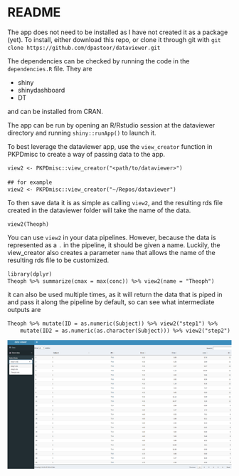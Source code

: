 README
=========

The app does not need to be installed as I have not created it as a package (yet). To install, either download this repo, or clone it through git with `git clone https://github.com/dpastoor/dataviewer.git`

The dependencies can be checked by running the code in the `dependencies.R` file. They are

* shiny
* shinydashboard
* DT

and can be installed from CRAN.

The app can be run by opening an R/Rstudio session at the dataviewer directory and running `shiny::runApp()` to launch it.

To best leverage the dataviewer app, use the `view_creator` function in PKPDmisc to create a way of passing data to the app.

```
view2 <- PKPDmisc::view_creator("<path/to/dataviewer>")

## for example
view2 <- PKPDmisc::view_creator("~/Repos/dataviewer")
```

To then save data it is as simple as calling `view2`, and the resulting rds file
created in the dataviewer folder will take the name of the data.

```
view2(Theoph)
```

You can use `view2` in your data pipelines. However, because the data is 
represented as a `.` in the pipeline, it should be given a name. Luckily, the view_creator
also creates a parameter `name` that allows the name of the resulting rds file
to be customized.


```
library(dplyr)
Theoph %>% summarize(cmax = max(conc)) %>% view2(name = "Theoph")
```

it can also be used multiple times, as it will return the data that is piped in and
pass it along the pipeline by default, so can see what intermediate outputs are


```
Theoph %>% mutate(ID = as.numeric(Subject)) %>% view2("step1") %>%
    mutate(ID2 = as.numeric(as.character(Subject))) %>% view2("step2")
```


![](assets/example1.png)
